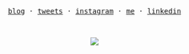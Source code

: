 <p align="center">
  <samp>
    <a href="https://blog.techwithvisi.com">blog</a> ·
    <a href="https://twitter.com/techwithvisi">tweets</a> ·
    <a href="https://instagram.com/techwithvisi">instagram</a> ·
    <a href="https://igorvisi.com">me</a> ·
    <a href="https://linkedin.com/in/igorvisi">linkedin</a>
  </samp>
</p>

</br>

<p align="center">
  <samp>
    <img src ="https://github-readme-stats.vercel.app/api/top-langs/?username=igorvisi&layout=compact&hide_border=true&langs_count=10&theme=graywhite&include_all_commits=true&count_private=true">
 </samp>

</p>
